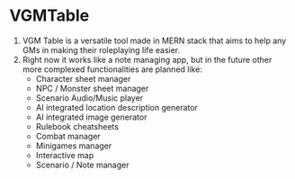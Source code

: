 # VGMTable

1. VGM Table is a versatile tool made in MERN stack that aims to help any GMs in making their roleplaying life easier.
2. Right now it works like a note managing app, but in the future other more complexed functionalities are planned like:
   - Character sheet manager
   - NPC / Monster sheet manager 
   - Scenario Audio/Music player
   - AI integrated location description generator
   - AI integrated image generator
   - Rulebook cheatsheets
   - Combat manager
   - Minigames manager
   - Interactive map
   - Scenario / Note manager
